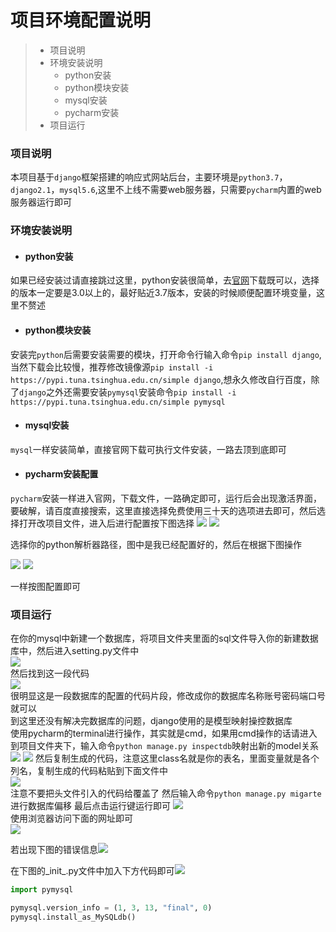 # 项目环境配置说明
> * 项目说明
> * 环境安装说明
>   * python安装
>   * python模块安装
>   * mysql安装
>   * pycharm安装
> * 项目运行

### 项目说明
本项目基于`django`框架搭建的响应式网站后台，主要环境是`python3.7`，`django2.1`，`mysql5.6`,这里不上线不需要web服务器，只需要`pycharm`内置的web服务器运行即可

### 环境安装说明
* #### python安装
如果已经安装过请直接跳过这里，python安装很简单，去[官网](https://www.python.org/downloads/windows/)下载既可以，选择的版本一定要是3.0以上的，最好贴近3.7版本，安装的时候顺便配置环境变量，这里不赘述

* #### python模块安装
安装完`python`后需要安装需要的模块，打开命令行输入命令`pip install django`,当然下载会比较慢，推荐修改镜像源`pip install -i https://pypi.tuna.tsinghua.edu.cn/simple django`,想永久修改自行百度，除了`django`之外还需要安装`pymysql`安装命令`pip install -i https://pypi.tuna.tsinghua.edu.cn/simple pymysql`

* #### mysql安装
`mysql`一样安装简单，直接官网下载可执行文件安装，一路去顶到底即可

* #### pycharm安装配置
`pycharm`安装一样进入官网，下载文件，一路确定即可，运行后会出现激活界面，要破解，请百度直接搜索，这里直接选择免费使用三十天的选项进去即可，然后选择打开改项目文件，进入后进行配置按下图选择
![](./img/1.jpg)
![](./img/2.jpg)

选择你的python解析器路径，图中是我已经配置好的，然后在根据下图操作

![](./img/3.jpg)
![](./img/4.jpg)

一样按图配置即可

### 项目运行
在你的mysql中新建一个数据库，将项目文件夹里面的sql文件导入你的新建数据库中，然后进入setting.py文件中  
![](./img/6.jpg)  
然后找到这一段代码  
![](./img/7.jpg)  
很明显这是一段数据库的配置的代码片段，修改成你的数据库名称账号密码端口号就可以  
到这里还没有解决完数据库的问题，django使用的是模型映射操控数据库  
使用pycharm的terminal进行操作，其实就是cmd，如果用cmd操作的话请进入到项目文件夹下，输入命令`python manage.py inspectdb`映射出新的model关系  
![](./img/5.jpg)
![](./img/8.jpg)
然后复制生成的代码，注意这里class名就是你的表名，里面变量就是各个列名，复制生成的代码粘贴到下面文件中   
![](./img/9.jpg)  
注意不要把头文件引入的代码给覆盖了
然后输入命令`python manage.py migarte`进行数据库偏移
最后点击运行键运行即可
![](./img/10.jpg)  
使用浏览器访问下面的网址即可  
![](./img/11.jpg)  



若出现下图的错误信息![](./img/12.jpg)

在下图的_init_.py文件中加入下方代码即可![](.\img\13.jpg)

```python
import pymysql

pymysql.version_info = (1, 3, 13, "final", 0)
pymysql.install_as_MySQLdb()

```

